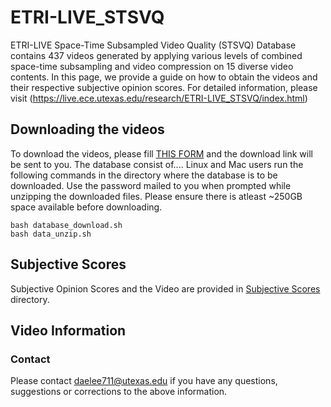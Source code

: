 # ETRI-LIVE_STSVQ
ETRI-LIVE Space-Time Subsampled Video Quality (STSVQ) Database contains 437 videos generated by applying various levels of combined space-time subsampling and video compression on 15 diverse video contents. In this page, we provide a guide on how to obtain the videos and their respective subjective opinion scores. For detailed information, please visit (https://live.ece.utexas.edu/research/ETRI-LIVE_STSVQ/index.html)

## Downloading the videos
To download the videos, please fill [THIS FORM](https://docs.google.com/forms/d/e/1FAIpQLScfk9y1XUWINq4EqsDuTXsfO7bJIPOYcfBUIAU19_QY92M-Qg/viewform) and the download link will be sent to you.
The database consist of....
Linux and Mac users run the following commands in the directory where the database is to be downloaded. Use the password mailed to you when prompted while unzipping the downloaded files. Please ensure there is atleast ~250GB space available before downloading.
```
bash database_download.sh
bash data_unzip.sh
```

## Subjective Scores
Subjective Opinion Scores and the Video  are provided in [Subjective Scores](https://github.com/pavancm/LIVE-HFR/tree/master/subjective_scores) directory.

## Video Information


### Contact
Please contact daelee711@utexas.edu if you have any questions, suggestions or corrections to the above information.
